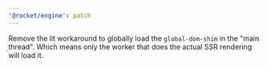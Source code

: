 ```yaml
---
'@rocket/engine': patch
---
```


Remove the lit workaround to globally load the `global-dom-shim` in the "main thread".
Which means only the worker that does the actual SSR rendering will load it.
